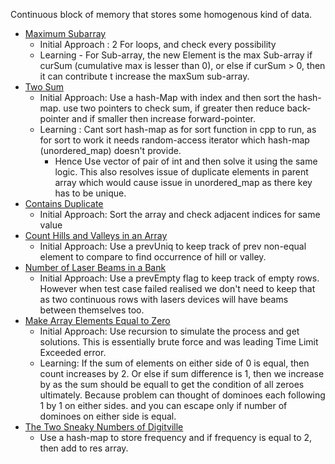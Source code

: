 Continuous block of memory that stores some homogenous kind of data.

- [Maximum Subarray](https://leetcode.com/problems/maximum-subarray/)
	- Initial Approach : 2 For loops, and check every possibility
	- Learning - For Sub-array, the new Element is the max Sub-array if curSum (cumulative max is lesser than 0), or else if curSum > 0, then it can contribute t increase the maxSum sub-array.
- [Two Sum](https://leetcode.com/problems/two-sum/)
	- Initial Approach: Use a hash-Map with index and then sort the hash-map. use two pointers to check sum, if greater then reduce back-pointer and if smaller then increase forward-pointer.
	- Learning : Cant sort hash-map as for sort function in cpp to run, as for sort to work it needs random-access iterator which hash-map (unordered_map) doesn't provide.
		- Hence Use vector of pair of int and then solve it using the same logic. This also resolves issue of duplicate elements in parent array which would cause issue in unordered_map as there key has to be unique.
- [Contains Duplicate](https://leetcode.com/problems/contains-duplicate/)
	- Initial Approach: Sort the array and check adjacent indices for same value
- [Count Hills and Valleys in an Array](https://leetcode.com/problems/count-hills-and-valleys-in-an-array/)
	- Initial Approach: Use a prevUniq to keep track of prev non-equal element to compare to find occurrence of hill or valley.
- [Number of Laser Beams in a Bank](https://leetcode.com/problems/number-of-laser-beams-in-a-bank/)
	- Initial Approach: Use a prevEmpty flag to keep track of empty rows. However when test case failed realised we don't need to keep that as two continuous rows with lasers devices will have beams between themselves too.
- [Make Array Elements Equal to Zero](https://leetcode.com/problems/make-array-elements-equal-to-zero/)
	- Initial Approach: Use recursion to simulate the process and get solutions. This is essentially brute force and was leading Time Limit Exceeded error.
	- Learning: If the sum of elements on either side of 0 is equal, then count increases by 2. Or else if sum difference is 1, then we increase by as the sum should be equall to get the condition of all zeroes ultimately. Because problem can thought of dominoes each following 1 by 1 on either sides. and you can escape only if number of dominoes on either side is equal.
- [The Two Sneaky Numbers of Digitville](https://leetcode.com/problems/the-two-sneaky-numbers-of-digitville/)
	- Use a hash-map to store frequency and if frequency is equal to 2, then add to res array.